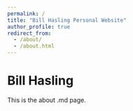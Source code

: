 ```yaml
---
permalink: /
title: "Bill Hasling Personal Website"
author_profile: true
redirect_from: 
  - /about/
  - /about.html
---
```

# Bill Hasling
This is the about .md page.
